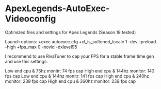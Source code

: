 # ApexLegends-AutoExec-Videoconfig
Optimized files and settings for Apex Legends (Season 18 tested)

Launch options: +exec autoexec.cfg +cl_is_softened_locale 1 -dev -preload -high +fps_max 0 -novid -dxlevel95

I recommend to use RivaTuner to cap your FPS for a stable frame time gen and use this settings:

Low end cpu & 75hz monitr: 74 fps cap
High end cpu & 144hz monitor: 143 fps cap
Low end cpu & 144hz monitr: 141 fps cap
High end cpu & 240hz monitor: 239 fps cap
High end cpu & 360hz monitor: 239 fps cap

